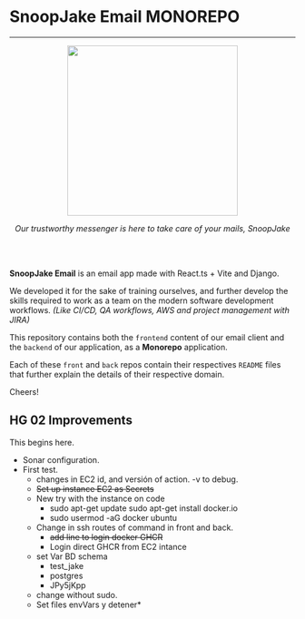 # SnoopJake Email MONOREPO
---
<p align="center">
<img src="https://github.com/Tech-Fellows-SnoopJake/EmailServer/assets/49454068/b2438f2d-fa21-405e-94ed-c5e25c4140ea"  width="300" height="300" />
</p>
<p align="center"><i>Our trustworthy messenger is here to take care of your mails, SnoopJake</i></p>
<br>
<br>

**SnoopJake Email** is an email app made with React.ts + Vite and Django. 

We developed it for the sake of training ourselves, and further develop the skills required to work as a team on the modern software development workflows. 
_(Like CI/CD, QA workflows, AWS and project management with JIRA)_

This repository contains both the `frontend` content of our email client and the `backend` of our application, as a **Monorepo** application.

Each of these `front` and `back` repos contain their respectives ``README`` files that further explain the details of their respective domain.

Cheers!

## HG 02 Improvements

This begins here. 
- Sonar configuration.
- First test.
  - changes in EC2 id, and versión of action. -v to debug.
  - ~~Set up instance EC2 as Secrets~~
  - New try with the instance on code
    - sudo apt-get update
      sudo apt-get install docker.io
    - sudo usermod -aG docker ubuntu
  - Change in ssh routes of command in front and back.
    - ~~add line to login docker GHCR~~
    - Login direct GHCR from EC2 intance 
  - set Var BD schema 
    - test_jake 
    - postgres
    - JPy5jKpp
  - change without sudo. 
  - Set files envVars y detener*

